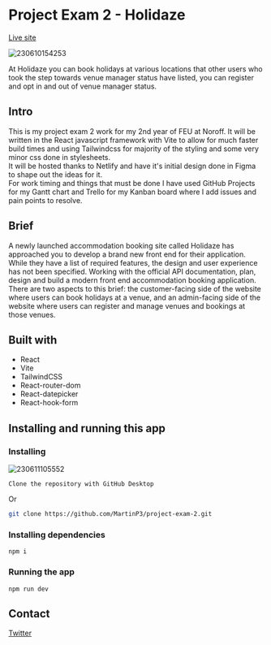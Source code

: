 # Project Exam 2 - Holidaze

[Live site](https://exquisite-bonbon-119da2.netlify.app/)

![230610154253](https://github.com/MartinP3/project-exam-2/assets/70173574/ed40c7b2-115a-4ab3-b8f4-eed58a7b5008)

At Holidaze you can book holidays at various locations that other users who took the step towards venue manager status have listed, you can register and opt in and out of venue manager status.

## Intro
This is my project exam 2 work for my 2nd year of FEU at Noroff. It will be written in the React javascript framework with Vite to allow for much faster build times and using Tailwindcss for majority of the styling and some very minor css done in stylesheets.</br>
It will be hosted thanks to Netlify and have it's initial design done in Figma to shape out the ideas for it.</br>
For work timing and things that must be done I have used GitHub Projects for my Gantt chart and Trello for my Kanban board where I add issues and pain points to resolve.

## Brief
A newly launched accommodation booking site called Holidaze has approached you to develop a brand new front end for their application. While they have a list of required features, the design and user experience has not been specified. Working with the official API documentation, plan, design and build a modern front end accommodation booking application.</br>
There are two aspects to this brief: the customer-facing side of the website where users can book holidays at a venue, and an admin-facing side of the website where users can register and manage venues and bookings at those venues.

## Built with
- React
- Vite
- TailwindCSS
- React-router-dom
- React-datepicker
- React-hook-form

## Installing and running this app

### Installing

![230611105552](https://github.com/MartinP3/project-exam-2/assets/70173574/cf188240-904c-4a2c-bc24-1556094751ec)
```
Clone the repository with GitHub Desktop
```


Or

```bash
git clone https://github.com/MartinP3/project-exam-2.git
```

### Installing dependencies

```
npm i
```

### Running the app
```
npm run dev
```

## Contact
[Twitter](https://twitter.com/terriblecoding)
